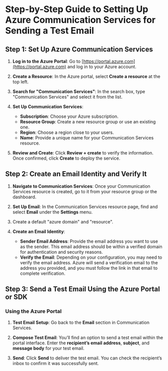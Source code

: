 # Step-by-Step Guide to Setting Up Azure Communication Services for Sending a Test Email

## Step 1: Set Up Azure Communication Services
1. **Log in to the Azure Portal**: Go to [https://portal.azure.com](https://portal.azure.com) and log in to your Azure account.

2. **Create a Resource**: In the Azure portal, select **Create a resource** at the top left.

3. **Search for "Communication Services"**: In the search box, type "Communication Services" and select it from the list.

4. **Set Up Communication Services**:
   - **Subscription**: Choose your Azure subscription.
   - **Resource Group**: Create a new resource group or use an existing one.
   - **Region**: Choose a region close to your users.
   - **Name**: Provide a unique name for your Communication Services resource.

5. **Review and Create**: Click **Review + create** to verify the information. Once confirmed, click **Create** to deploy the service.

## Step 2: Create an Email Identity and Verify It
1. **Navigate to Communication Services**: Once your Communication Services resource is created, go to it from your resource group or the dashboard.

2. **Set Up Email**: In the Communication Services resource page, find and select **Email** under the **Settings** menu.

3. Create a default "azure domain" and "resource".

4. **Create an Email Identity**:
   - **Sender Email Address**: Provide the email address you want to use as the sender. This email address should be within a verified domain for authentication and security reasons.
   - **Verify the Email**: Depending on your configuration, you may need to verify the email address. Azure will send a verification email to the address you provided, and you must follow the link in that email to complete verification.

## Step 3: Send a Test Email Using the Azure Portal or SDK
### Using the Azure Portal
1. **Test Email Setup**: Go back to the **Email** section in Communication Services.

2. **Compose Test Email**: You’ll find an option to send a test email within the portal interface. Enter the **recipient’s email address**, **subject**, and **message body** for your test email.

3. **Send**: Click **Send** to deliver the test email. You can check the recipient’s inbox to confirm it was successfully sent.
